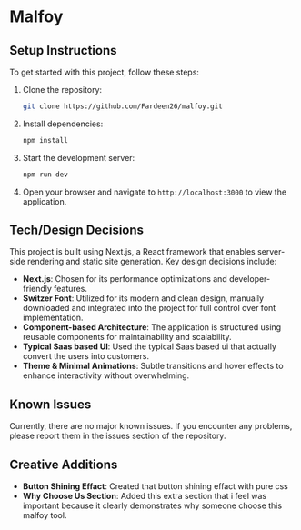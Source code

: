 # Malfoy

## Setup Instructions

To get started with this project, follow these steps:

1. Clone the repository:
   ```bash
   git clone https://github.com/Fardeen26/malfoy.git
   ```

2. Install dependencies:
   ```bash
   npm install
   ```

3. Start the development server:
   ```bash
   npm run dev
   ```

4. Open your browser and navigate to `http://localhost:3000` to view the application.

## Tech/Design Decisions

This project is built using Next.js, a React framework that enables server-side rendering and static site generation. Key design decisions include:

- **Next.js**: Chosen for its performance optimizations and developer-friendly features.
- **Switzer Font**: Utilized for its modern and clean design, manually downloaded and integrated into the project for full control over font implementation.
- **Component-based Architecture**: The application is structured using reusable components for maintainability and scalability.
- **Typical Saas based UI**: Used the typical Saas based ui that actually convert the users into customers.
- **Theme & Minimal Animations**: Subtle transitions and hover effects to enhance interactivity without overwhelming.

## Known Issues

Currently, there are no major known issues. If you encounter any problems, please report them in the issues section of the repository.

## Creative Additions

- **Button Shining Effact**: Created that button shining effact with pure css
- **Why Choose Us Section**:  Added this extra section that i feel was important because it clearly demonstrates why someone choose this malfoy tool.